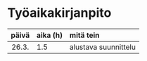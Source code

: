 # Työaikakirjanpito

| päivä | aika (h) | mitä tein  |
| :----:|:-----| :-----|
| 26.3. | 1.5    | alustava suunnittelu |
